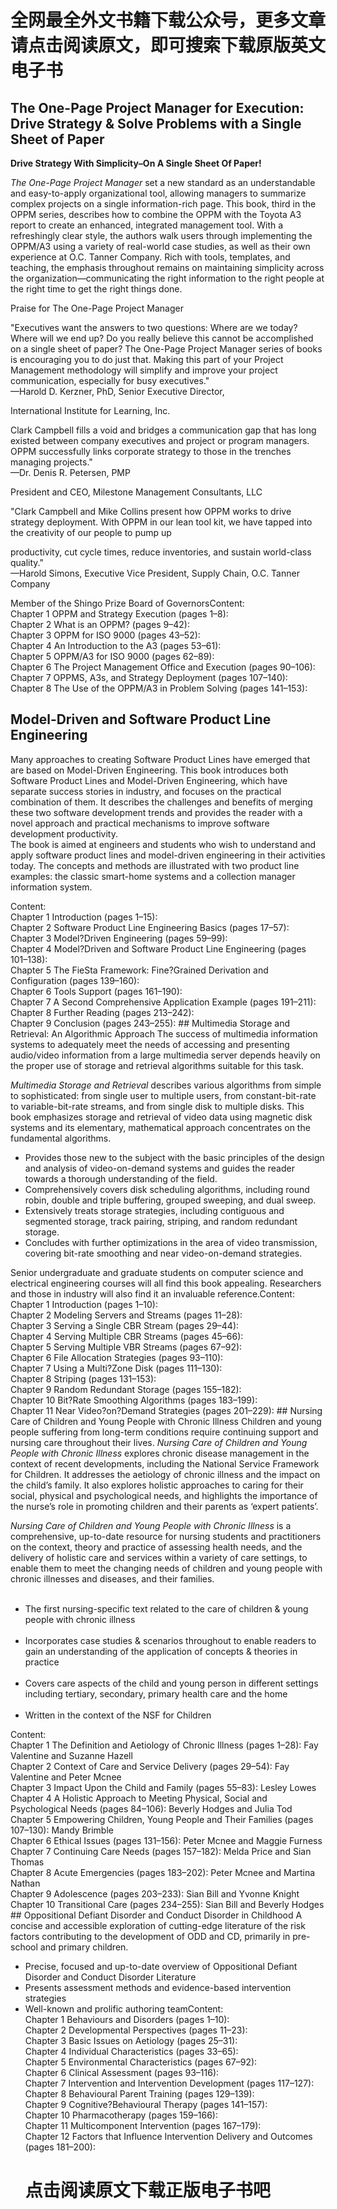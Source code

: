 # 全网最全外文书籍下载公众号，更多文章请点击阅读原文，即可搜索下载原版英文电子书
## The One-Page Project Manager for Execution: Drive Strategy & Solve Problems with a Single Sheet of Paper
<b>Drive Strategy With Simplicity–On A Single Sheet Of Paper!</b><p><i>The One-Page Project Manager</i> set a new standard as an understandable and easy-to-apply organizational tool, allowing managers to summarize complex projects on a single information-rich page. This book, third in the OPPM series, describes how to combine the OPPM with the Toyota A3 report to create an enhanced, integrated management tool. With a refreshingly clear style, the authors walk users through implementing the OPPM/A3 using a variety of real-world case studies, as well as their own experience at O.C. Tanner Company. Rich with tools, templates, and teaching, the emphasis throughout remains on maintaining simplicity across the organization—communicating the right information to the right people at the right time to get the right things done. <p> Praise for The One-Page Project Manager <p> "Executives want the answers to two questions: Where are we today? Where will we end up? Do you really believe this cannot be accomplished on a single sheet of paper? The One-Page Project Manager series of books is encouraging you to do just that. Making this part of your Project Management methodology will simplify and improve your project communication, especially for busy executives."<br> —Harold D. Kerzner, PhD, Senior Executive Director, <p> International Institute for Learning, Inc. <p> Clark Campbell fills a void and bridges a communication gap that has long existed between company executives and project or program managers. OPPM successfully links corporate strategy to those in the trenches managing projects."<br> —Dr. Denis R. Petersen, PMP <p> President and CEO, Milestone Management Consultants, LLC <p> "Clark Campbell and Mike Collins present how OPPM works to drive strategy deployment. With OPPM in our lean tool kit, we have tapped into the creativity of our people to pump up <p> productivity, cut cycle times, reduce inventories, and sustain world-class quality."<br> —Harold Simons, Executive Vice President, Supply Chain, O.C. Tanner Company <p> Member of the Shingo Prize Board of GovernorsContent: <br>Chapter 1 OPPM and Strategy Execution (pages 1–8): <br>Chapter 2 What is an OPPM? (pages 9–42): <br>Chapter 3 OPPM for ISO 9000 (pages 43–52): <br>Chapter 4 An Introduction to the A3 (pages 53–61): <br>Chapter 5 OPPM/A3 for ISO 9000 (pages 62–89): <br>Chapter 6 The Project Management Office and Execution (pages 90–106): <br>Chapter 7 OPPMS, A3s, and Strategy Deployment (pages 107–140): <br>Chapter 8 The Use of the OPPM/A3 in Problem Solving (pages 141–153): 
## Model-Driven and Software Product Line Engineering
<p>Many approaches to creating Software Product Lines have emerged that are based on Model-Driven Engineering. This book introduces both Software Product Lines and Model-Driven Engineering, which have separate success stories in industry, and focuses on the practical combination of them. It describes the challenges and benefits of merging these two software development trends and provides the reader with a novel approach and practical mechanisms to improve software development productivity.<br />The book is aimed at engineers and students who wish to understand and apply software product lines and model-driven engineering in their activities today. The concepts and methods are illustrated with two product line examples: the classic smart-home systems and a collection manager information system.</p>Content: <br>Chapter 1 Introduction (pages 1–15): <br>Chapter 2 Software Product Line Engineering Basics (pages 17–57): <br>Chapter 3 Model?Driven Engineering (pages 59–99): <br>Chapter 4 Model?Driven and Software Product Line Engineering (pages 101–138): <br>Chapter 5 The FieSta Framework: Fine?Grained Derivation and Configuration (pages 139–160): <br>Chapter 6 Tools Support (pages 161–190): <br>Chapter 7 A Second Comprehensive Application Example (pages 191–211): <br>Chapter 8 Further Reading (pages 213–242): <br>Chapter 9 Conclusion (pages 243–255): 
## Multimedia Storage and Retrieval: An Algorithmic Approach
The success of multimedia information systems to adequately meet the needs of accessing and presenting audio/video information from a large multimedia server depends heavily on the proper use of storage and retrieval algorithms suitable for this task. <p><i>Multimedia Storage and Retrieval</i> describes various algorithms from simple to sophisticated: from single user to multiple users, from constant-bit-rate to variable-bit-rate streams, and from single disk to multiple disks. This book emphasizes storage and retrieval of video data using magnetic disk systems and its elementary, mathematical approach concentrates on the fundamental algorithms. <ul><li>Provides those new to the subject with the basic principles of the design and analysis of video-on-demand systems and guides the reader towards a thorough understanding of the field. <li>Comprehensively covers disk scheduling algorithms, including round robin, double and triple buffering, grouped sweeping, and dual sweep. <li>Extensively treats storage strategies, including contiguous and segmented storage, track pairing, striping, and random redundant storage. <li>Concludes with further optimizations in the area of video transmission, covering bit-rate smoothing and near video-on-demand strategies. </ul> Senior undergraduate and graduate students on computer science and electrical engineering courses will all find this book appealing. Researchers and those in industry will also find it an invaluable reference.Content: <br>Chapter 1 Introduction (pages 1–10): <br>Chapter 2 Modeling Servers and Streams (pages 11–28): <br>Chapter 3 Serving a Single CBR Stream (pages 29–44): <br>Chapter 4 Serving Multiple CBR Streams (pages 45–66): <br>Chapter 5 Serving Multiple VBR Streams (pages 67–92): <br>Chapter 6 File Allocation Strategies (pages 93–110): <br>Chapter 7 Using a Multi?Zone Disk (pages 111–130): <br>Chapter 8 Striping (pages 131–153): <br>Chapter 9 Random Redundant Storage (pages 155–182): <br>Chapter 10 Bit?Rate Smoothing Algorithms (pages 183–199): <br>Chapter 11 Near Video?on?Demand Strategies (pages 201–229): 
## Nursing Care of Children and Young People with Chronic Illness
Children and young people suffering from long-term conditions require continuing support and nursing care throughout their lives. <i>Nursing Care of Children and Young People with Chronic Illness</i> explores chronic disease management in the context of recent developments, including the National Service Framework for Children. It addresses the aetiology of chronic illness and the impact on the child’s family. It also explores holistic approaches to caring for their social, physical and psychological needs, and highlights the importance of the nurse’s role in promoting children and their parents as ‘expert patients’. <br><p><i>Nursing Care of Children and Young People with Chronic Illness</i> is a comprehensive, up-to-date resource for nursing students and practitioners on the context, theory and practice of assessing health needs, and the delivery of holistic care and services within a variety of care settings, to enable them to meet the changing needs of children and young people with chronic illnesses and diseases, and their families. <br><ul><br><li>The first nursing-specific text related to the care of children & young people with chronic illness </li><br><li>Incorporates case studies & scenarios throughout to enable readers to gain an understanding of the application of concepts & theories in practice </li><br><li>Covers care aspects of the child and young person in different settings including tertiary, secondary, primary health care and the home</li><br><li>Written in the context of the NSF for Children </li></ul>Content: <br>Chapter 1 The Definition and Aetiology of Chronic Illness (pages 1–28): Fay Valentine and Suzanne Hazell<br>Chapter 2 Context of Care and Service Delivery (pages 29–54): Fay Valentine and Peter Mcnee<br>Chapter 3 Impact Upon the Child and Family (pages 55–83): Lesley Lowes<br>Chapter 4 A Holistic Approach to Meeting Physical, Social and Psychological Needs (pages 84–106): Beverly Hodges and Julia Tod<br>Chapter 5 Empowering Children, Young People and Their Families (pages 107–130): Mandy Brimble<br>Chapter 6 Ethical Issues (pages 131–156): Peter Mcnee and Maggie Furness<br>Chapter 7 Continuing Care Needs (pages 157–182): Melda Price and Sian Thomas<br>Chapter 8 Acute Emergencies (pages 183–202): Peter Mcnee and Martina Nathan<br>Chapter 9 Adolescence (pages 203–233): Sian Bill and Yvonne Knight<br>Chapter 10 Transitional Care (pages 234–255): Sian Bill and Beverly Hodges
## Oppositional Defiant Disorder and Conduct Disorder in Childhood
A concise and accessible exploration of cutting-edge literature of the risk factors contributing to the development of ODD and CD, primarily in pre-school and primary children. <ul><li>Precise, focused and up-to-date overview of Oppositional Defiant Disorder and Conduct Disorder Literature <li>Presents assessment methods and evidence-based intervention strategies <li><div>Well-known and prolific authoring teamContent: <br>Chapter 1 Behaviours and Disorders (pages 1–10): <br>Chapter 2 Developmental Perspectives (pages 11–23): <br>Chapter 3 Basic Issues on Aetiology (pages 25–31): <br>Chapter 4 Individual Characteristics (pages 33–65): <br>Chapter 5 Environmental Characteristics (pages 67–92): <br>Chapter 6 Clinical Assessment (pages 93–116): <br>Chapter 7 Intervention and Intervention Development (pages 117–127): <br>Chapter 8 Behavioural Parent Training (pages 129–139): <br>Chapter 9 Cognitive?Behavioural Therapy (pages 141–157): <br>Chapter 10 Pharmacotherapy (pages 159–166): <br>Chapter 11 Multicomponent Intervention (pages 167–179): <br>Chapter 12 Factors that Influence Intervention Delivery and Outcomes (pages 181–200): 

# 点击阅读原文下载正版电子书吧
